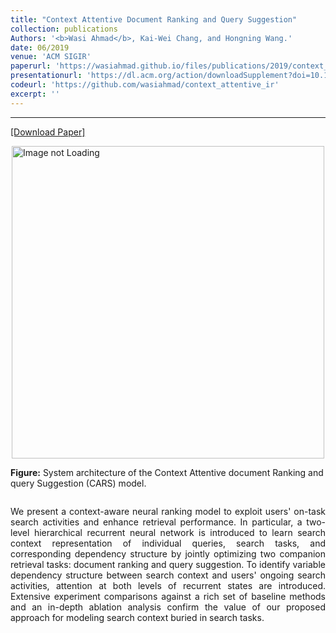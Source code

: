 ```yaml
---
title: "Context Attentive Document Ranking and Query Suggestion"
collection: publications
Authors: '<b>Wasi Ahmad</b>, Kai-Wei Chang, and Hongning Wang.'
date: 06/2019
venue: 'ACM SIGIR'
paperurl: 'https://wasiahmad.github.io/files/publications/2019/context_attentive_ranking_and_suggestion.pdf'
presentationurl: 'https://dl.acm.org/action/downloadSupplement?doi=10.1145%2F3331184.3331246&file=cite1-11h20-d2.mp4'
codeurl: 'https://github.com/wasiahmad/context_attentive_ir'
excerpt: ''
---
```

---
<a href='https://wasiahmad.github.io/files/publications/2019/context_attentive_ranking_and_suggestion.pdf' target="_blank">[Download Paper]</a>

<div style='display: flex; justify-content: center;'><img src='https://wasiahmad.github.io/files/publications/2019/CARS-1.png' alt='Image not Loading' style='height:500px;' align='middle'></div>
<div style='display: flex; justify-content: center;'><p>
  <b>Figure:</b>  System architecture of the Context Attentive document Ranking and query Suggestion (CARS) model.<br>
</p></div>

<p align="justify">
We present a context-aware neural ranking model to exploit users' on-task search activities and enhance retrieval performance. In particular, a two-level hierarchical recurrent neural network is introduced to learn search context representation of individual queries, search tasks, and corresponding dependency structure by jointly optimizing two companion retrieval tasks: document ranking and query suggestion. To identify variable dependency structure between search context and users' ongoing search activities, attention at both levels of recurrent states are introduced. Extensive experiment comparisons against a rich set of baseline methods and an in-depth ablation analysis confirm the value of our proposed approach for modeling search context buried in search tasks.
</p>

